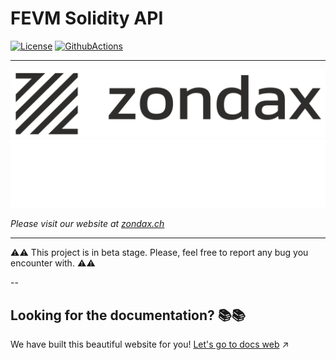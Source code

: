# FEVM Solidity API
[![License](https://img.shields.io/badge/License-Apache%202.0-blue.svg)](https://opensource.org/licenses/Apache-2.0)
[![GithubActions](https://github.com/Zondax/fevm-solidity-api/actions/workflows/main.yaml/badge.svg)](https://github.com/Zondax/fevm-solidity-api/blob/master/.github/workflows/main.yaml)


---

![zondax_light](docs/assets/zondax_light.png#gh-light-mode-only)
![zondax_dark](docs/assets/zondax_dark.png#gh-dark-mode-only)

_Please visit our website at [zondax.ch](https://www.zondax.ch)_

---

:warning::warning: This project is in beta stage. Please, feel free to report any bug you encounter with. :warning::warning:

--

## Looking for the documentation? :books::books:
We have built this beautiful website for you!
[Let's go to docs web](https://docs.zondax.ch/fevm/fevm-solidity-api) :arrow_upper_right:
